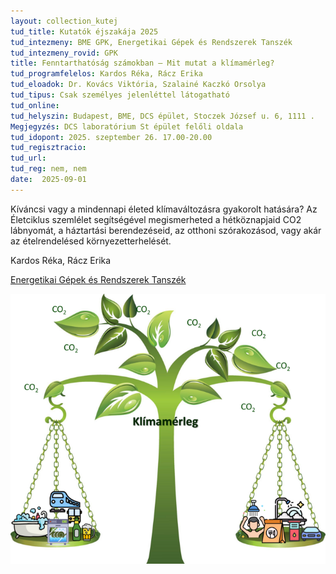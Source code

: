 ```yaml
---
layout: collection_kutej
tud_title: Kutatók éjszakája 2025
tud_intezmeny: BME GPK, Energetikai Gépek és Rendszerek Tanszék
tud_intezmeny_rovid: GPK
title: Fenntarthatóság számokban – Mit mutat a klímamérleg?
tud_programfelelos: Kardos Réka, Rácz Erika
tud_eloadok: Dr. Kovács Viktória, Szalainé Kaczkó Orsolya
tud_tipus: Csak személyes jelenléttel látogatható
tud_online: 
tud_helyszin: Budapest, BME, DCS épület, Stoczek József u. 6, 1111 .
Megjegyzés: DCS laboratórium St épület felőli oldala
tud_idopont: 2025. szeptember 26. 17.00-20.00
tud_regisztracio: 
tud_url: 
tud_reg: nem, nem
date:  2025-09-01
---
```


Kíváncsi vagy a mindennapi életed klímaváltozásra gyakorolt hatására? Az Életciklus szemlélet segítségével megismerheted a hétköznapjaid CO2 lábnyomát, a háztartási berendezéseid, az otthoni szórakozásod, vagy akár az ételrendelésed környezetterhelését.


Kardos Réka, Rácz Erika

[Energetikai Gépek és Rendszerek Tanszék](https://www.energia.bme.hu/)

![Fenntarthatóság számokban – Mit mutat a klímamérleg?](../2025/images/fenntarthatosag-szamokban-mit-mutat-a-klimamerleg.png)
